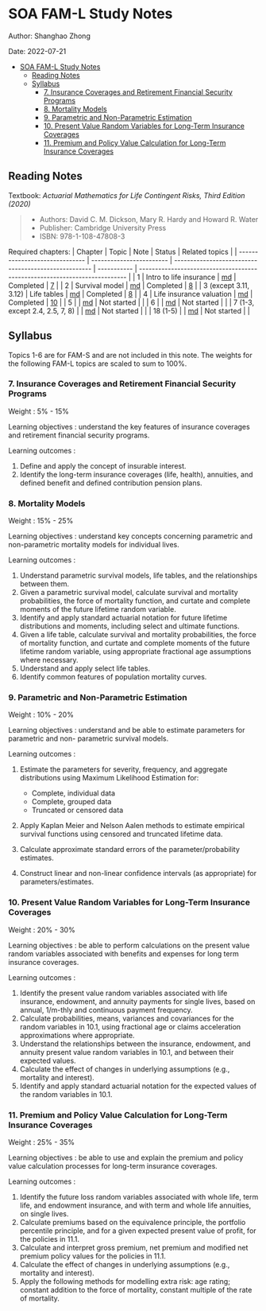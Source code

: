 # SOA FAM-L Study Notes
Author: Shanghao Zhong

Date: 2022-07-21

- [SOA FAM-L Study Notes](#soa-fam-l-study-notes)
  - [Reading Notes](#reading-notes)
  - [Syllabus](#syllabus)
    - [7. Insurance Coverages and Retirement Financial Security Programs](#7-insurance-coverages-and-retirement-financial-security-programs)
    - [8. Mortality Models](#8-mortality-models)
    - [9. Parametric and Non-Parametric Estimation](#9-parametric-and-non-parametric-estimation)
    - [10. Present Value Random Variables for Long-Term Insurance Coverages](#10-present-value-random-variables-for-long-term-insurance-coverages)
    - [11. Premium and Policy Value Calculation for Long-Term Insurance Coverages](#11-premium-and-policy-value-calculation-for-long-term-insurance-coverages)

## Reading Notes
Textbook: *Actuarial Mathematics for Life Contingent Risks, Third Edition (2020)*
> - Authors: David C. M. Dickson, Mary R. Hardy and Howard R. Water
> - Publisher: Cambridge University Press
> - ISBN: 978-1-108-47808-3

Required chapters:
| Chapter                        | Topic                    | Note                                                 | Status      | Related topics                                                             |
| ------------------------------ | ------------------------ | ---------------------------------------------------- | ----------- | -------------------------------------------------------------------------- |
| 1                              | Intro to life insurance  | [md](reading_notes/01_intro.md)                      | Completed   | [7](#7-insurance-coverages-and-retirement-financial-security-programs)     |
| 2                              | Survival model           | [md](reading_notes/02_survival_models.md)            | Completed   | [8](#8-mortality-models)                                                   |
| 3 (except 3.11, 3.12)          | Life tables              | [md](reading_notes/03_life_tables_and_selection.md)  | Completed   | [8](#8-mortality-models)                                                   |
| 4                              | Life insurance valuation | [md](reading_notes/04_insurance_benefits.md)         | Completed   | [10](#10-present-value-random-variables-for-long-term-insurance-coverages) |
| 5                              |                          | [md](reading_notes/05_annuities.md)                  | Not started |                                                                            |
| 6                              |                          | [md](reading_notes/06_premium_calculation.md)        | Not started |                                                                            |
| 7 (1-3, except 2.4, 2.5, 7, 8) |                          | [md](reading_notes/07_policy_values.md)              | Not started |                                                                            |
| 18 (1-5)                       |                          | [md](reading_notes/18_estimating_survival_models.md) | Not started |                                                                            |

## Syllabus

Topics 1-6 are for FAM-S and are not included in this note. The weights for the following FAM-L topics are scaled to sum to 100%.

### 7. Insurance Coverages and Retirement Financial Security Programs
Weight
: 5% - 15%

Learning objectives
: understand the key features of insurance coverages and retirement financial security programs.

Learning outcomes
:
  1. Define and apply the concept of insurable interest.
  2. Identify the long-term insurance coverages (life, health), annuities, and defined benefit and defined contribution pension plans.

### 8. Mortality Models
Weight
: 15% - 25%

Learning objectives
: understand key concepts concerning parametric and non-parametric mortality models for individual lives.

Learning outcomes
:
  1. Understand parametric survival models, life tables, and the relationships between them.
  2. Given a parametric survival model, calculate survival and mortality probabilities, the force of mortality function, and curtate and complete moments of the future lifetime random variable.
  3. Identify and apply standard actuarial notation for future lifetime distributions and moments, including select and ultimate functions.
  4. Given a life table, calculate survival and mortality probabilities, the force of mortality function, and curtate and complete moments of the future lifetime random variable, using appropriate fractional age assumptions where necessary.
  5. Understand and apply select life tables.
  6. Identify common features of population mortality curves.

### 9. Parametric and Non-Parametric Estimation
Weight
: 10% - 20%

Learning objectives
: understand and be able to estimate parameters for parametric and non- parametric survival models.

Learning outcomes
:
  1. Estimate the parameters for severity, frequency, and aggregate distributions using Maximum Likelihood Estimation for:
   
     - Complete, individual data
     - Complete, grouped data
     - Truncated or censored data
  
  2. Apply Kaplan Meier and Nelson Aalen methods to estimate empirical survival functions using censored and truncated lifetime data.
  3. Calculate approximate standard errors of the parameter/probability estimates.
  4. Construct linear and non-linear confidence intervals (as appropriate) for parameters/estimates.

### 10. Present Value Random Variables for Long-Term Insurance Coverages
Weight
: 20% - 30%

Learning objectives
: be able to perform calculations on the present value random variables associated with benefits and expenses for long term insurance coverages.

Learning outcomes
:
  1. Identify the present value random variables associated with life insurance, endowment, and annuity payments for single lives, based on annual, 1/m-thly and continuous payment frequency.
  2. Calculate probabilities, means, variances and covariances for the random variables in 10.1, using fractional age or claims acceleration approximations where appropriate.
  3. Understand the relationships between the insurance, endowment, and annuity present value random variables in 10.1, and between their expected values.
  4. Calculate the effect of changes in underlying assumptions (e.g., mortality and interest).
  5. Identify and apply standard actuarial notation for the expected values of the random variables in 10.1.

### 11. Premium and Policy Value Calculation for Long-Term Insurance Coverages
Weight
: 25% - 35%

Learning objectives
: be able to use and explain the premium and policy value calculation processes for long-term insurance coverages.

Learning outcomes
:
  1. Identify the future loss random variables associated with whole life, term life, and endowment insurance, and with term and whole life annuities, on single lives.
  2. Calculate premiums based on the equivalence principle, the portfolio percentile principle, and for a given expected present value of profit, for the policies in 11.1.
  3. Calculate and interpret gross premium, net premium and modified net premium policy values for the policies in 11.1.
  4. Calculate the effect of changes in underlying assumptions (e.g., mortality and interest).
  5. Apply the following methods for modelling extra risk: age rating; constant addition to the force of mortality, constant multiple of the rate of mortality.
